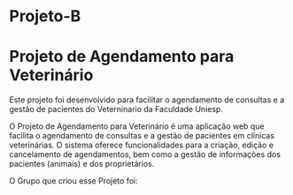 # Projeto-B

# Projeto de Agendamento para Veterinário
Este projeto foi desenvolvido para facilitar o agendamento de consultas e a gestão de pacientes do Veterninario da Faculdade Uniesp.

O Projeto de Agendamento para Veterinário é uma aplicação web que facilita o agendamento de consultas e a gestão de pacientes em clínicas veterinárias. O sistema oferece funcionalidades para a criação, edição e cancelamento de agendamentos, bem como a gestão de informações dos pacientes (animais) e dos proprietários.

O Grupo que criou esse Projeto foi:

